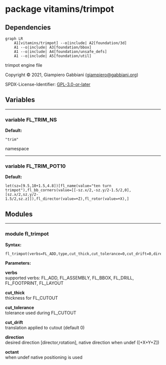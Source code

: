 # package vitamins/trimpot

## Dependencies

```mermaid
graph LR
    A1[vitamins/trimpot] --o|include| A2[foundation/3d]
    A1 --o|include| A3[foundation/bbox]
    A1 --o|include| A4[foundation/unsafe_defs]
    A1 --o|include| A5[foundation/util]
```

trimpot engine file

Copyright © 2021, Giampiero Gabbiani (giampiero@gabbiani.org)

SPDX-License-Identifier: [GPL-3.0-or-later](https://spdx.org/licenses/GPL-3.0-or-later.html)


## Variables

---

### variable FL_TRIM_NS

__Default:__

    "trim"

namespace

---

### variable FL_TRIM_POT10

__Default:__

    let(sz=[9.5,10+1.5,4.8])[fl_name(value="ten turn trimpot"),fl_bb_corners(value=[[-sz.x/2,-sz.y/2-1.5/2,0],[sz.x/2,sz.y/2-1.5/2,sz.z]]),fl_director(value=+Z),fl_rotor(value=+X),]

## Modules

---

### module fl_trimpot

__Syntax:__

    fl_trimpot(verbs=FL_ADD,type,cut_thick,cut_tolerance=0,cut_drift=0,direction,octant)

__Parameters:__

__verbs__  
supported verbs: FL_ADD, FL_ASSEMBLY, FL_BBOX, FL_DRILL, FL_FOOTPRINT, FL_LAYOUT

__cut_thick__  
thickness for FL_CUTOUT

__cut_tolerance__  
tolerance used during FL_CUTOUT

__cut_drift__  
translation applied to cutout (default 0)

__direction__  
desired direction [director,rotation], native direction when undef ([+X+Y+Z])

__octant__  
when undef native positioning is used


